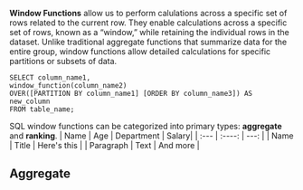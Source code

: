 **Window Functions** allow us to perform calulations across a specific set of rows related to the current row. They enable calculations across a specific set of rows, 
known as a “window,” while retaining the individual rows in the dataset. Unlike traditional aggregate functions that summarize data for the entire group, 
window functions allow detailed calculations for specific partitions or subsets of data.
```
SELECT column_name1,
window_function(column_name2)
OVER([PARTITION BY column_name1] [ORDER BY column_name3]) AS new_column
FROM table_name;
```
SQL window functions can be categorized into primary types: **aggregate** and **ranking**.
| Name      | Age | Department     | Salary|
| :---        |    :----:   |          ---: |
| Name        | Title       | Here's this   |
| Paragraph   | Text        | And more      |

## Aggregate

